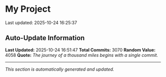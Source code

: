 # My Project


Last updated: 2025-10-24 16:25:37





































































































































































































































































































































































































































































































































































































































































































































































































































































































































































































































































































































































































































































































































































































































































































































































































































































































































































































































































































































































































































































































































































































































































































































































































































































































































































































































































































































































































































































































































































































































































































































































































































































































































































































































































































































































































## Auto-Update Information

**Last Updated:** 2025-10-24 16:51:47
**Total Commits:** 3070
**Random Value:** 4058
**Quote:** _The journey of a thousand miles begins with a single commit._

---
_This section is automatically generated and updated._